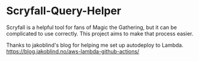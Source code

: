 # Scryfall-Query-Helper
Scryfall is a helpful tool for fans of Magic the Gathering, but it can be complicated to use correctly. This project aims to make that process easier.


Thanks to jakoblind's blog for helping me set up autodeploy to Lambda.
https://blog.jakoblind.no/aws-lambda-github-actions/
